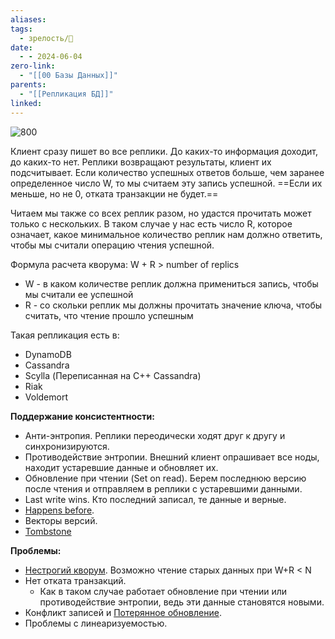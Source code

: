 ```yaml
---
aliases: 
tags:
  - зрелость/🌱
date:
  - - 2024-06-04
zero-link:
  - "[[00 Базы Данных]]"
parents:
  - "[[Репликация БД]]"
linked:
---
```

![800](Pasted%20image%2020240226135429.png)

Клиент сразу пишет во все реплики. До каких-то информация доходит, до каких-то нет. Реплики возвращают результаты, клиент их подсчитывает. Если количество успешных ответов больше, чем заранее определенное число W, то мы считаем эту запись успешной.  ==Если их меньше, но не 0, отката транзакции не будет.==

Читаем мы также со всех реплик разом, но удастся прочитать может только с нескольких. В таком случае у нас есть число R, которое означает, какое минимальное количество реплик нам должно ответить, чтобы мы считали операцию чтения успешной.

Формула расчета кворума: W + R > number of replics
- W - в каком количестве реплик должна примениться запись, чтобы мы считали ее успешной
- R - со скольки реплик мы должны прочитать значение ключа, чтобы считать, что чтение прошло успешным

Такая репликация есть в:
- DynamoDB
- Cassandra
- Scylla (Переписанная на C++ Cassandra)
- Riak
- Voldemort

**Поддержание консистентности:**
- Анти-энтропия. Реплики переодически ходят друг к другу и синхронизируются.
- Противодействие энтропии. Внешний клиент опрашивает все ноды, находит устаревшие данные и обновляет их.
- Обновление при чтении (Set on read). Берем последнюю версию после чтения и отправляем в реплики с устаревшими данными.
- Last write wins. Кто последний записал, те данные и верные.
- [Happens before](Happens%20before.md).
- Векторы версий.
- [Tombstone](Tombstone.md)

**Проблемы:**
- [Нестрогий кворум](Нестрогий%20кворум.md). Возможно чтение старых данных при W+R < N
- Нет отката транзакций.
	- Как в таком случае работает обновление при чтении или противодействие энтропии, ведь эти данные становятся новыми.
- Конфликт записей и [Потерянное обновление](Потерянное%20обновление.md).
- Проблемы с линеаризуемостью.